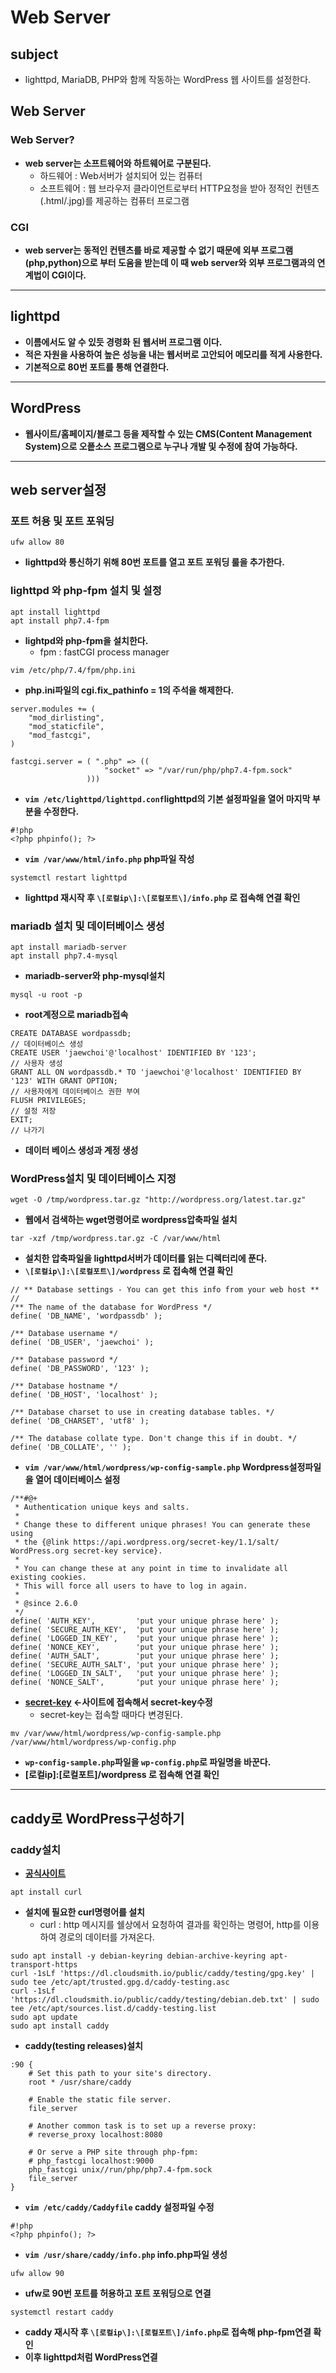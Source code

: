# Web Server
## subject
+ lighttpd, MariaDB, PHP와 함께 작동하는 WordPress 웹 사이트를 설정한다.
## Web Server
### Web Server?
+ **web server는 소프트웨어와 하트웨어로 구분된다.**
    + 하드웨어 : Web서버가 설치되어 있는 컴퓨터
    + 소프트웨어 : 웹 브라우저 클라이언트로부터 HTTP요청을 받아 정적인 컨텐츠(.html/.jpg)를 제공하는 컴퓨터 프로그램

### CGI
+ **web server는 동적인 컨텐츠를 바로 제공할 수 없기 때문에 외부 프로그램(php,python)으로 부터 도움을 받는데 이 때 web server와 외부 프로그램과의 연계법이 CGI이다.**
****
## lighttpd
+ **이름에서도 알 수 있듯 경령화 된 웹서버 프로그램 이다.**
+ **적은 자원을 사용하여 높은 성능을 내는 웹서버로 고안되어 메모리를 적게 사용한다.**
+ **기본적으로 80번 포트를 통해 연결한다.**
****
## WordPress
+ **웹사이트/홈페이지/블로그 등을 제작할 수 있는 CMS(Content Management System)으로 오픝소스 프로그램으로 누구나 개발 및 수정에 참여 가능하다.**
****
## web server설정
### 포트 허용 및 포트 포워딩
```
ufw allow 80
```
+ **lighttpd와 통신하기 위해 80번 포트를 열고 포트 포워딩 룰을 추가한다.**

### lighttpd 와 php-fpm 설치 및 설정
```
apt install lighttpd
apt install php7.4-fpm
```
+ **lightpd와 php-fpm을 설치한다.**
    + fpm : fastCGI process manager
```
vim /etc/php/7.4/fpm/php.ini
```
+ **php.ini파일의 cgi.fix_pathinfo = 1의 주석을 해제한다.**
```
server.modules += (
	"mod_dirlisting",
	"mod_staticfile",
	"mod_fastcgi",
)

fastcgi.server = ( ".php" => (( 
					 "socket" => "/var/run/php/php7.4-fpm.sock" 
				 )))
```
+ **`vim /etc/lighttpd/lighttpd.conf`lighttpd의 기본 설정파일을 열어 마지막 부분을 수정한다.**
```
#!php
<?php phpinfo(); ?>
```
+ **`vim /var/www/html/info.php` php파일 작성**
```
systemctl restart lighttpd
```
+ **lighttpd 재시작 후 `\[로컬ip\]:\[로컬포트\]/info.php` 로 접속해 연결 확인**

### mariadb 설치 및 데이터베이스 생성
```
apt install mariadb-server
apt install php7.4-mysql
```
+ **mariadb-server와 php-mysql설치**
```
mysql -u root -p
```
+ **root계정으로 mariadb접속**
```
CREATE DATABASE wordpassdb;
// 데이터베이스 생성
CREATE USER 'jaewchoi'@'localhost' IDENTIFIED BY '123';
// 사용자 생성
GRANT ALL ON wordpassdb.* TO 'jaewchoi'@'localhost' IDENTIFIED BY '123' WITH GRANT OPTION;
// 사용자에게 데이터베이스 권한 부여
FLUSH PRIVILEGES;
// 설정 저장
EXIT;
// 나가기
```
+ **데이터 베이스 생성과 계정 생성**

### WordPress설치 및 데이터베이스 지정
```
wget -O /tmp/wordpress.tar.gz "http://wordpress.org/latest.tar.gz"
```
+ **웹에서 검색하는 wget명령어로 wordpress압축파일 설치**
```
tar -xzf /tmp/wordpress.tar.gz -C /var/www/html
```
+ **설치한 압축파일을 lighttpd서버가 데이터를 읽는 디렉터리에 푼다.**
+ **`\[로컬ip\]:\[로컬포트\]/wordpress` 로 접속해 연결 확인**
```
// ** Database settings - You can get this info from your web host ** //
/** The name of the database for WordPress */
define( 'DB_NAME', 'wordpassdb' );

/** Database username */
define( 'DB_USER', 'jaewchoi' );

/** Database password */
define( 'DB_PASSWORD', '123' );

/** Database hostname */
define( 'DB_HOST', 'localhost' );

/** Database charset to use in creating database tables. */
define( 'DB_CHARSET', 'utf8' );

/** The database collate type. Don't change this if in doubt. */
define( 'DB_COLLATE', '' );
```
+ **`vim /var/www/html/wordpress/wp-config-sample.php` Wordpress설정파일을 열어 데이터베이스 설정**
```
/**#@+
 * Authentication unique keys and salts.
 *
 * Change these to different unique phrases! You can generate these using
 * the {@link https://api.wordpress.org/secret-key/1.1/salt/ WordPress.org secret-key service}.
 *
 * You can change these at any point in time to invalidate all existing cookies.
 * This will force all users to have to log in again.
 *
 * @since 2.6.0
 */
define( 'AUTH_KEY',         'put your unique phrase here' );
define( 'SECURE_AUTH_KEY',  'put your unique phrase here' );
define( 'LOGGED_IN_KEY',    'put your unique phrase here' );
define( 'NONCE_KEY',        'put your unique phrase here' );
define( 'AUTH_SALT',        'put your unique phrase here' );
define( 'SECURE_AUTH_SALT', 'put your unique phrase here' );
define( 'LOGGED_IN_SALT',   'put your unique phrase here' );
define( 'NONCE_SALT',       'put your unique phrase here' );
```
+ **[secret-key](https://api.wordpress.org/secret-key/1.1/salt/) <-사이트에 접속해서 secret-key수정**
	+ secret-key는 접속할 때마다 변경된다.
```
mv /var/www/html/wordpress/wp-config-sample.php /var/www/html/wordpress/wp-config.php
```
+ **`wp-config-sample.php`파일을 `wp-config.php`로 파일명을 바꾼다.**
+ **\[로컬ip\]:\[로컬포트\]/wordpress 로 접속해 연결 확인**
****

## caddy로 WordPress구성하기

### caddy설치
+ **[공식사이트](https://caddyserver.com/docs/install#debian-ubuntu-raspbian)**
```
apt install curl
```
+ **설치에 필요한 curl명령어를 설치**
	+ curl : http 메시지를 쉘상에서 요청하여 결과를 확인하는 명령어, http를 이용하여 경로의 데이터를 가져온다.
```
sudo apt install -y debian-keyring debian-archive-keyring apt-transport-https
curl -1sLf 'https://dl.cloudsmith.io/public/caddy/testing/gpg.key' | sudo tee /etc/apt/trusted.gpg.d/caddy-testing.asc
curl -1sLf 'https://dl.cloudsmith.io/public/caddy/testing/debian.deb.txt' | sudo tee /etc/apt/sources.list.d/caddy-testing.list
sudo apt update
sudo apt install caddy
```
+ **caddy(testing releases)설치**
```
:90 {
	# Set this path to your site's directory.
	root * /usr/share/caddy

	# Enable the static file server.
	file_server

	# Another common task is to set up a reverse proxy:
	# reverse_proxy localhost:8080

	# Or serve a PHP site through php-fpm:
	# php_fastcgi localhost:9000
	php_fastcgi unix//run/php/php7.4-fpm.sock
	file_server
}
```
+ **`vim /etc/caddy/Caddyfile` caddy 설정파일 수정**
```
#!php
<?php phpinfo(); ?>
```
+ **`vim /usr/share/caddy/info.php` info.php파일 생성**
```
ufw allow 90
```
+ **ufw로 90번 포트를 허용하고 포트 포워딩으로 연결**
```
systemctl restart caddy
```
+ **caddy 재시작 후 `\[로컬ip\]:\[로컬포트\]/info.php`로 접속해 php-fpm연결 확인**
+ **이후 lighttpd처럼 WordPress연결**